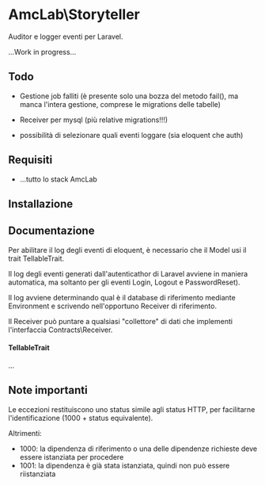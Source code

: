 # AmcLab\Storyteller

Auditor e logger eventi per Laravel.

...Work in progress...

## Todo

- Gestione job falliti (è presente solo una bozza del metodo fail(), ma manca l'intera gestione, comprese le migrations delle tabelle)

- Receiver per mysql (più relative migrations!!!)

- possibilità di selezionare quali eventi loggare (sia eloquent che auth)

## Requisiti

- ...tutto lo stack AmcLab

## Installazione

## Documentazione

Per abilitare il log degli eventi di eloquent, è necessario che il Model usi il trait TellableTrait.

Il log degli eventi generati dall'autenticathor di Laravel avviene in maniera automatica, ma soltanto per gli eventi Login, Logout e PasswordReset).

Il log avviene determinando qual è il database di riferimento mediante Environment e scrivendo nell'opportuno Receiver di riferimento.

Il Receiver può puntare a qualsiasi "collettore" di dati che implementi l'interfaccia Contracts\Receiver.

#### TellableTrait

...







## Note importanti

Le eccezioni restituiscono uno status simile agli status HTTP, per facilitarne l'identificazione (1000 + status equivalente).

Altrimenti:

- 1000: la dipendenza di riferimento o una delle dipendenze richieste deve essere istanziata per procedere
- 1001: la dipendenza è già stata istanziata, quindi non può essere riistanziata






